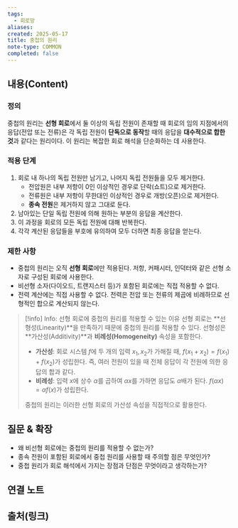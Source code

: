 ```yaml
---
tags:
  - 회로망
aliases: 
created: 2025-05-17
title: 중첩의 원리
note-type: COMMON
completed: false
---
```


## 내용(Content)

### 정의
중첩의 원리는 **선형 회로**에서 둘 이상의 독립 전원이 존재할 때 회로의 임의 지점에서의 응답(전압 또는 전류)은 각 독립 전원이 **단독으로 동작**할 때의 응답을 **대수적으로 합한 것**과 같다는 원리이다. 이 원리는 복잡한 회로 해석을 단순화하는 데 사용한다.

### 적용 단계

1.  회로 내 하나의 독립 전원만 남기고, 나머지 독립 전원들을 모두 제거한다.
    *   전압원은 내부 저항이 0인 이상적인 경우로 단락(쇼트)으로 제거한다.
    *   전류원은 내부 저항이 무한대인 이상적인 경우로 개방(오픈)으로 제거한다.
    *   **종속 전원**은 제거하지 않고 그대로 둔다.
2.  남아있는 단일 독립 전원에 의해 원하는 부분의 응답을 계산한다.
3.  이 과정을 회로의 모든 독립 전원에 대해 반복한다.
4.  각각 계산된 응답들을 부호에 유의하여 모두 더하면 최종 응답을 얻는다.

### 제한 사항

*   중첩의 원리는 오직 **선형 회로**에만 적용된다. 저항, 커패시터, 인덕터와 같은 선형 소자로 구성된 회로에 사용한다.
*   비선형 소자(다이오드, 트랜지스터 등)가 포함된 회로에는 직접 적용할 수 없다.
*   전력 계산에는 직접 사용할 수 없다. 전력은 전압 또는 전류의 제곱에 비례하므로 선형적인 합으로 계산되지 않는다.

>[!info] Info: 선형 회로에 중첩의 원리를 적용할 수 있는 이유
>선형 회로는 **선형성(Linearity)**을 만족하기 때문에 중첩의 원리를 적용할 수 있다. 선형성은 **가산성(Additivity)**과 **비례성(Homogeneity)** 속성을 포함한다.
>
>- **가산성**: 회로 시스템 $f$에 두 개의 입력 $x_1, x_2$가 가해질 때, $f(x_1 + x_2) = f(x_1) + f(x_2)$가 성립한다. 즉, 여러 전원이 있을 때 전체 응답이 각 전원에 의한 응답의 합과 같다.
>- **비례성**: 입력 $x$에 상수 $\alpha$를 곱하여 $\alpha x$를 가하면 응답도 $\alpha$배가 된다. $f(\alpha x) = \alpha f(x)$가 성립한다.
>
>중첩의 원리는 이러한 선형 회로의 가산성 속성을 직접적으로 활용한다.

## 질문 & 확장

*   왜 비선형 회로에는 중첩의 원리를 적용할 수 없는가?
*   종속 전원이 포함된 회로에서 중첩 원리를 사용할 때 주의할 점은 무엇인가?
*   중첩 원리가 회로 해석에서 가지는 장점과 단점은 무엇이라고 생각하는가?

## 연결 노트

## 출처(링크)
